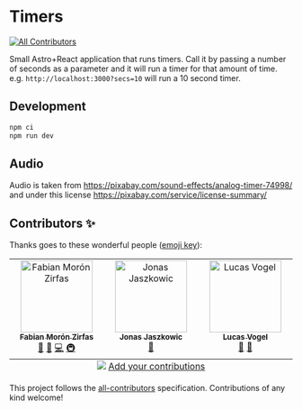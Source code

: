# Timers

<!-- ALL-CONTRIBUTORS-BADGE:START - Do not remove or modify this section -->
[![All Contributors](https://img.shields.io/badge/all_contributors-3-orange.svg?style=flat-square)](#contributors-)
<!-- ALL-CONTRIBUTORS-BADGE:END -->

Small Astro+React application that runs timers. Call it by passing a number of seconds as a parameter and it will run a timer for that amount of time. e.g. `http://localhost:3000?secs=10` will run a 10 second timer.

## Development

```bash
npm ci
npm run dev
```

## Audio

Audio is taken from https://pixabay.com/sound-effects/analog-timer-74998/ and under this license https://pixabay.com/service/license-summary/

## Contributors ✨

Thanks goes to these wonderful people ([emoji key](https://allcontributors.org/docs/en/emoji-key)):

<!-- ALL-CONTRIBUTORS-LIST:START - Do not remove or modify this section -->
<!-- prettier-ignore-start -->
<!-- markdownlint-disable -->
<table>
  <tbody>
    <tr>
      <td align="center" valign="top" width="14.28%"><a href="https://fabianmoronzirfas.me"><img src="https://avatars.githubusercontent.com/u/315106?v=4?s=128" width="128px;" alt="Fabian Morón Zirfas"/><br /><sub><b>Fabian Morón Zirfas</b></sub></a><br /><a href="#ideas-ff6347" title="Ideas, Planning, & Feedback">🤔</a> <a href="#design-ff6347" title="Design">🎨</a> <a href="https://github.com/hbk-bs/timers/commits?author=ff6347" title="Code">💻</a> <a href="#infra-ff6347" title="Infrastructure (Hosting, Build-Tools, etc)">🚇</a></td>
      <td align="center" valign="top" width="14.28%"><a href="https://github.com/Jaszkowic"><img src="https://avatars.githubusercontent.com/u/10830180?v=4?s=128" width="128px;" alt="Jonas Jaszkowic"/><br /><sub><b>Jonas Jaszkowic</b></sub></a><br /><a href="https://github.com/hbk-bs/timers/issues?q=author%3AJaszkowic" title="Bug reports">🐛</a></td>
      <td align="center" valign="top" width="14.28%"><a href="http://vogelino.com"><img src="https://avatars.githubusercontent.com/u/2759340?v=4?s=128" width="128px;" alt="Lucas Vogel"/><br /><sub><b>Lucas Vogel</b></sub></a><br /><a href="https://github.com/hbk-bs/timers/pulls?q=is%3Apr+reviewed-by%3Avogelino" title="Reviewed Pull Requests">👀</a> <a href="#ideas-vogelino" title="Ideas, Planning, & Feedback">🤔</a></td>
    </tr>
  </tbody>
  <tfoot>
    <tr>
      <td align="center" size="13px" colspan="7">
        <img src="https://raw.githubusercontent.com/all-contributors/all-contributors-cli/1b8533af435da9854653492b1327a23a4dbd0a10/assets/logo-small.svg">
          <a href="https://all-contributors.js.org/docs/en/bot/usage">Add your contributions</a>
        </img>
      </td>
    </tr>
  </tfoot>
</table>

<!-- markdownlint-restore -->
<!-- prettier-ignore-end -->

<!-- ALL-CONTRIBUTORS-LIST:END -->

This project follows the [all-contributors](https://github.com/all-contributors/all-contributors) specification. Contributions of any kind welcome!

<!--touch-->
